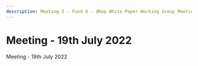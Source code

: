 ```yaml
---
description: Meeting 3 - Fund 8 - dRep White Paper Working Group Meeting
---
```


# Meeting - 19th July 2022

Meeting - 19th July 2022
